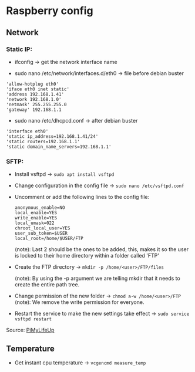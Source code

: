 # Raspberry config

## Network

### Static IP:

- ifconfig -> get the network interface name

- sudo nano /etc/network/interfaces.d/eth0 -> file before debian buster

```
'allow-hotplug eth0'
'iface eth0 inet static'
'address 192.168.1.41'
'network 192.168.1.0'
'netmask' 255.255.255.0
'gateway' 192.168.1.1
```

- sudo nano /etc/dhcpcd.conf -> after debian buster

```
'interface eth0'
'static ip_address=192.168.1.41/24'
'static routers=192.168.1.1'
'static domain_name_servers=192.168.1.1'
```

### SFTP:

- Install vsftpd ->
  `sudo apt install vsftpd`

- Change configuration in the config file ->
  `sudo nano /etc/vsftpd.conf `

- Uncomment or add the following lines to the config file:

  ```
  anonymous_enable=NO
  local_enable=YES
  write_enable=YES
  local_umask=022
  chroot_local_user=YES
  user_sub_token=$USER
  local_root=/home/$USER/FTP
  ```

  (note): Last 2 should be the ones to be added, this, makes it so the user is locked to their home directory within a folder called 'FTP'

- Create the FTP directory -> `mkdir -p /home/<user>/FTP/files`

  (note): By using the -p argument we are telling mkdir that it needs to create the entire path tree.

- Change permission of the new folder -> `chmod a-w /home/<user>/FTP`  
   (note): We remove the write permission for everyone.

- Restart the service to make the new settings take effect -> `sudo service vsftpd restart`

Source: [PiMyLifeUp](https://pimylifeup.com/raspberry-pi-ftp/)

## Temperature

- Get instant cpu temperature -> `vcgencmd measure_temp`
